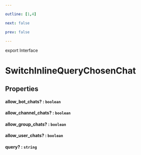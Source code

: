 ```yaml
---

outline: [1,4]

next: false

prev: false

---
```


export Interface
# SwitchInlineQueryChosenChat

## Properties

#### allow_bot_chats? : `boolean`

#### allow_channel_chats? : `boolean`

#### allow_group_chats? : `boolean`

#### allow_user_chats? : `boolean`

#### query? : `string`
